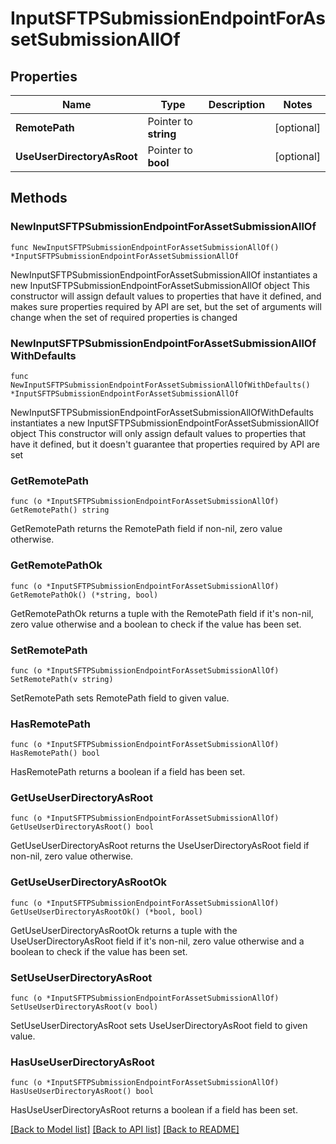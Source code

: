 # InputSFTPSubmissionEndpointForAssetSubmissionAllOf

## Properties

Name | Type | Description | Notes
------------ | ------------- | ------------- | -------------
**RemotePath** | Pointer to **string** |  | [optional] 
**UseUserDirectoryAsRoot** | Pointer to **bool** |  | [optional] 

## Methods

### NewInputSFTPSubmissionEndpointForAssetSubmissionAllOf

`func NewInputSFTPSubmissionEndpointForAssetSubmissionAllOf() *InputSFTPSubmissionEndpointForAssetSubmissionAllOf`

NewInputSFTPSubmissionEndpointForAssetSubmissionAllOf instantiates a new InputSFTPSubmissionEndpointForAssetSubmissionAllOf object
This constructor will assign default values to properties that have it defined,
and makes sure properties required by API are set, but the set of arguments
will change when the set of required properties is changed

### NewInputSFTPSubmissionEndpointForAssetSubmissionAllOfWithDefaults

`func NewInputSFTPSubmissionEndpointForAssetSubmissionAllOfWithDefaults() *InputSFTPSubmissionEndpointForAssetSubmissionAllOf`

NewInputSFTPSubmissionEndpointForAssetSubmissionAllOfWithDefaults instantiates a new InputSFTPSubmissionEndpointForAssetSubmissionAllOf object
This constructor will only assign default values to properties that have it defined,
but it doesn't guarantee that properties required by API are set

### GetRemotePath

`func (o *InputSFTPSubmissionEndpointForAssetSubmissionAllOf) GetRemotePath() string`

GetRemotePath returns the RemotePath field if non-nil, zero value otherwise.

### GetRemotePathOk

`func (o *InputSFTPSubmissionEndpointForAssetSubmissionAllOf) GetRemotePathOk() (*string, bool)`

GetRemotePathOk returns a tuple with the RemotePath field if it's non-nil, zero value otherwise
and a boolean to check if the value has been set.

### SetRemotePath

`func (o *InputSFTPSubmissionEndpointForAssetSubmissionAllOf) SetRemotePath(v string)`

SetRemotePath sets RemotePath field to given value.

### HasRemotePath

`func (o *InputSFTPSubmissionEndpointForAssetSubmissionAllOf) HasRemotePath() bool`

HasRemotePath returns a boolean if a field has been set.

### GetUseUserDirectoryAsRoot

`func (o *InputSFTPSubmissionEndpointForAssetSubmissionAllOf) GetUseUserDirectoryAsRoot() bool`

GetUseUserDirectoryAsRoot returns the UseUserDirectoryAsRoot field if non-nil, zero value otherwise.

### GetUseUserDirectoryAsRootOk

`func (o *InputSFTPSubmissionEndpointForAssetSubmissionAllOf) GetUseUserDirectoryAsRootOk() (*bool, bool)`

GetUseUserDirectoryAsRootOk returns a tuple with the UseUserDirectoryAsRoot field if it's non-nil, zero value otherwise
and a boolean to check if the value has been set.

### SetUseUserDirectoryAsRoot

`func (o *InputSFTPSubmissionEndpointForAssetSubmissionAllOf) SetUseUserDirectoryAsRoot(v bool)`

SetUseUserDirectoryAsRoot sets UseUserDirectoryAsRoot field to given value.

### HasUseUserDirectoryAsRoot

`func (o *InputSFTPSubmissionEndpointForAssetSubmissionAllOf) HasUseUserDirectoryAsRoot() bool`

HasUseUserDirectoryAsRoot returns a boolean if a field has been set.


[[Back to Model list]](../README.md#documentation-for-models) [[Back to API list]](../README.md#documentation-for-api-endpoints) [[Back to README]](../README.md)


